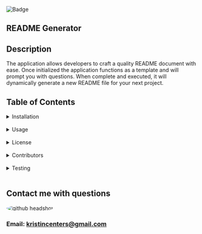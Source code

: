 

![Badge](https://img.shields.io/static/v1?label=GitHub_User&message=kristincenters&color=<COLOR>?style=plastic)

## README Generator

## Description

The application allows developers to craft a quality README document with ease. Once initialized the application functions as a template and will prompt you with questions. When complete and executed, it will dynamically generate a new README file for your next project.

## Table of Contents

<details>
  <summary>Installation</summary>

> npm i or install

</details>
<br>
<details>

  <summary>Usage</summary>

> undefined

</details>
<br>
<details>

  <summary>License</summary>

> >undefined


</details>
<br>
<details>

  <summary>Contributors</summary>

> Clone the reop and follow instructions

</details>
<br>
<details>

  <summary>Testing</summary>
  
Forking the repo
  
</details>
<br>

## Contact me with questions

<img style="border-radius: 50%" src="https://www.linkedin.com/in/kristincenters/?lipi=urn%3Ali%3Apage%3Ad_flagship3_feed%3B68ZYpVSoTT6e0i3UOXuQ3A%3D%3D" alt="github headshot">

### Email: kristincenters@gmail.com
